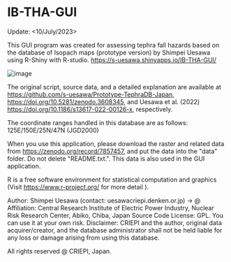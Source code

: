 # IB-THA-GUI

Update: <10/July/2023>

This GUI program was created for assessing tephra fall hazards based on the database of Isopach maps (prototype version) by Shimpei Uesawa using R-Shiny with R-studio. https://s-uesawa.shinyapps.io/IB-THA-GUI/

![image](https://user-images.githubusercontent.com/59720812/213601634-d004a0a7-a331-4a08-aa4e-a5a48436bfc5.png)

The original script, source data, and a detailed explanation are available at https://github.com/s-uesawa/Prototype-TephraDB-Japan, https://doi.org/10.5281/zenodo.3608345, and Uesawa et al. (2022) https://doi.org/10.1186/s13617-022-00126-x, respectively.

The coordinate ranges handled in this database are as follows:
125E/150E/25N/47N (JGD2000)

When you use this application, please download the raster and related data from https://zenodo.org/record/7857457, and put the data into the "data" folder.
Do not delete "README.txt.". This data is also used in the GUI application.

R is a free software environment for statistical computation and graphics (Visit https://www.r-project.org/ for more detail ).

Author: Shimpei Uesawa (contact: uesawa<at>criepi.denken.or.jp) <at> -> @
Affiliation: Central Research Institute of Electric Power Industry, Nuclear Risk Research Center, Abiko, Chiba, Japan
Source Code License: GPL. You can use it at your own risk.
Disclaimer: CRIEPI and the author, original data acquirer/creator, and the database administrator shall not be held liable for any loss or damage arising from using this database.

All rights reserved @ CRIEPI, Japan.
